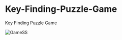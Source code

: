 # Key-Finding-Puzzle-Game
Key Finding Puzzle Game

![GameSS](https://github.com/aungkhantmyat/Key-Finding-Puzzle-Game/assets/48421405/3cac53f4-55a8-4fd4-b31b-968d9115a630)
